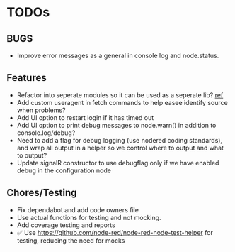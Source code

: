 # TODOs

## BUGS

- Improve error messages as a general in console log and node.status. 

## Features

- Refactor into seperate modules so it can be used as a seperate lib? [ref](https://github.com/runnane/node-red-contrib-easee/issues/14)
- Add custom useragent in fetch commands to help easee identify source when problems?
- Add UI option to restart login if it has timed out
- Add UI option to print debug messages to node.warn() in addition to console.log/debug? 
- Need to add a flag for debug logging (use nodered coding standards), and wrap all output in a helper so we control where to output and what to output?
- Update signalR constructor to use debugflag only if we have enabled debug in the configuration node

## Chores/Testing

- Fix dependabot and add code owners file
- Use actual functions for testing and not mocking. 
- Add coverage testing and reports
- ✅ Use https://github.com/node-red/node-red-node-test-helper for testing, reducing the need for mocks
